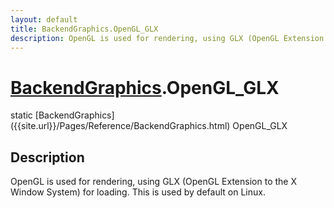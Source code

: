 ```yaml
---
layout: default
title: BackendGraphics.OpenGL_GLX
description: OpenGL is used for rendering, using GLX (OpenGL Extension to the X Window System) for loading. This is used by default on Linux.
---
```

# [BackendGraphics]({{site.url}}/Pages/Reference/BackendGraphics.html).OpenGL_GLX

<div class='signature' markdown='1'>
static [BackendGraphics]({{site.url}}/Pages/Reference/BackendGraphics.html) OpenGL_GLX
</div>

## Description
OpenGL is used for rendering, using GLX (OpenGL Extension to the X Window
System) for loading. This is used by default on Linux.

